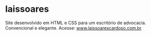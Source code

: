 # laissoares
Site desenvolvido em HTML e CSS para um escritório de advocacia. Convencional e elegante.
Acesse: www.laissoarescardoso.com.br
